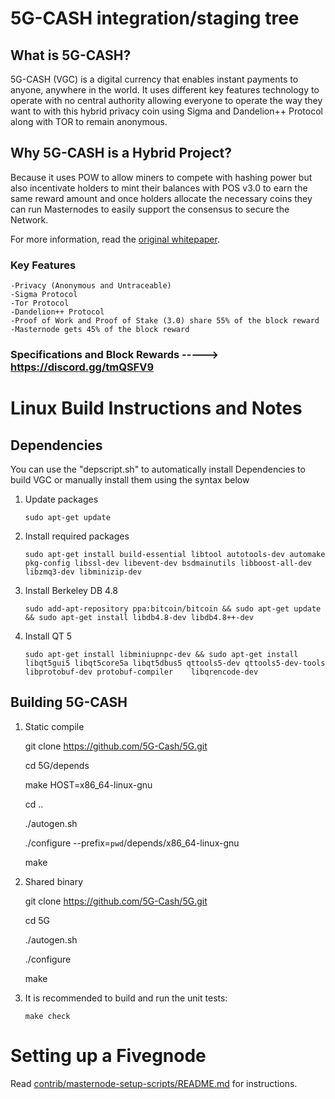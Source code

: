 5G-CASH integration/staging tree
===========================

What is 5G-CASH?
----------------
5G-CASH (VGC) is a digital currency that enables instant payments to anyone, anywhere in the world. It uses different key features technology to operate with no central authority allowing everyone to operate the way they want to with this hybrid privacy coin using Sigma and Dandelion++ Protocol along with TOR to remain anonymous.

Why 5G-CASH is a Hybrid Project?
-------------------------------
Because it uses POW to allow miners to compete with hashing power but also incentivate holders to mint their balances with POS v3.0 to earn the same reward amount and once holders allocate the necessary coins they can run Masternodes to easily support the consensus to secure the Network.

For more information, read the
[original whitepaper](https://fiveg.cash/wp-content/uploads/2021/03/Whitepaper.pdf).



### Key Features
    -Privacy (Anonymous and Untraceable)
    -Sigma Protocol 
    -Tor Protocol
    -Dandelion++ Protocol
    -Proof of Work and Proof of Stake (3.0) share 55% of the block reward
    -Masternode gets 45% of the block reward

### Specifications and Block Rewards -----> https://discord.gg/tmQSFV9


Linux Build Instructions and Notes
==================================

Dependencies
----------------------
You can use the "depscript.sh" to automatically install Dependencies to build VGC or manually install them using the syntax below

1.  Update packages

        sudo apt-get update

2.  Install required packages
        
        sudo apt-get install build-essential libtool autotools-dev automake pkg-config libssl-dev libevent-dev bsdmainutils libboost-all-dev libzmq3-dev libminizip-dev

3.  Install Berkeley DB 4.8

        sudo add-apt-repository ppa:bitcoin/bitcoin && sudo apt-get update && sudo apt-get install libdb4.8-dev libdb4.8++-dev
4.  Install QT 5

        
        sudo apt-get install libminiupnpc-dev && sudo apt-get install libqt5gui5 libqt5core5a libqt5dbus5 qttools5-dev qttools5-dev-tools libprotobuf-dev protobuf-compiler    libqrencode-dev
        
        

Building 5G-CASH
----------------------

1. Static compile

    git clone https://github.com/5G-Cash/5G.git
     
    cd 5G/depends
    
    make HOST=x86_64-linux-gnu
    
    cd ..
    
    ./autogen.sh
    
    ./configure --prefix=`pwd`/depends/x86_64-linux-gnu
    
    make


2. Shared binary

    git clone https://github.com/5G-Cash/5G.git
    
    cd 5G
    
    ./autogen.sh
    
    ./configure
    
    make
    
3.  It is recommended to build and run the unit tests:

        make check


Setting up a Fivegnode
==================================

Read [contrib/masternode-setup-scripts/README.md](contrib/masternode-setup-scripts/README.md) for instructions.
